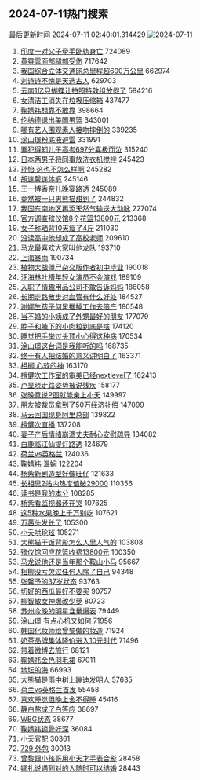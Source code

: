 ## 2024-07-11热门搜索 
最后更新时间 2024-07-11 02:40:01.314429 
![2024-07-11](https://imgs-storage.s3.us-east-005.backblazeb2.com/20240711/2024-07-11.png?versionId=4_z8fbbed132d73df8689c40f13_f11139eb335e339fe_d20240710_m184001_c005_v0501018_t0044_u01720636801256) 
1. [印度一对父子牵手卧轨身亡](https://s.weibo.com/weibo?q=%23%E5%8D%B0%E5%BA%A6%E4%B8%80%E5%AF%B9%E7%88%B6%E5%AD%90%E7%89%B5%E6%89%8B%E5%8D%A7%E8%BD%A8%E8%BA%AB%E4%BA%A1%23&t=31&band_rank=1&Refer=top) 724089
1. [黄霄雲面部腿部受伤](https://s.weibo.com/weibo?q=%23%E9%BB%84%E9%9C%84%E9%9B%B2%E9%9D%A2%E9%83%A8%E8%85%BF%E9%83%A8%E5%8F%97%E4%BC%A4%23&t=31&band_rank=2&Refer=top) 717642
1. [我国综合立体交通网总里程超600万公里](https://s.weibo.com/weibo?q=%23%E6%88%91%E5%9B%BD%E7%BB%BC%E5%90%88%E7%AB%8B%E4%BD%93%E4%BA%A4%E9%80%9A%E7%BD%91%E6%80%BB%E9%87%8C%E7%A8%8B%E8%B6%85600%E4%B8%87%E5%85%AC%E9%87%8C%23&t=31&band_rank=3&Refer=top) 662974
1. [刘诗诗不愧是天选古人](https://s.weibo.com/weibo?q=%23%E5%88%98%E8%AF%97%E8%AF%97%E4%B8%8D%E6%84%A7%E6%98%AF%E5%A4%A9%E9%80%89%E5%8F%A4%E4%BA%BA%23&t=31&band_rank=4&Refer=top) 629703
1. [云南1亿只蝴蝶让拍照特效组放假了](https://s.weibo.com/weibo?q=%23%E4%BA%91%E5%8D%971%E4%BA%BF%E5%8F%AA%E8%9D%B4%E8%9D%B6%E8%AE%A9%E6%8B%8D%E7%85%A7%E7%89%B9%E6%95%88%E7%BB%84%E6%94%BE%E5%81%87%E4%BA%86%23&t=31&band_rank=5&Refer=top) 584216
1. [女清洁工消失在垃圾压缩箱](https://s.weibo.com/weibo?q=%23%E5%A5%B3%E6%B8%85%E6%B4%81%E5%B7%A5%E6%B6%88%E5%A4%B1%E5%9C%A8%E5%9E%83%E5%9C%BE%E5%8E%8B%E7%BC%A9%E7%AE%B1%23&t=31&band_rank=28&Refer=top) 437477
1. [鞠婧祎想靠不敢靠](https://s.weibo.com/weibo?q=%23%E9%9E%A0%E5%A9%A7%E7%A5%8E%E6%83%B3%E9%9D%A0%E4%B8%8D%E6%95%A2%E9%9D%A0%23&t=31&band_rank=15&Refer=top) 398664
1. [伦纳德退出美国男篮](https://s.weibo.com/weibo?q=%23%E4%BC%A6%E7%BA%B3%E5%BE%B7%E9%80%80%E5%87%BA%E7%BE%8E%E5%9B%BD%E7%94%B7%E7%AF%AE%23&t=31&band_rank=6&Refer=top) 343001
1. [哪有艺人围观素人接吻摔倒的](https://s.weibo.com/weibo?q=%23%E5%93%AA%E6%9C%89%E8%89%BA%E4%BA%BA%E5%9B%B4%E8%A7%82%E7%B4%A0%E4%BA%BA%E6%8E%A5%E5%90%BB%E6%91%94%E5%80%92%E7%9A%84%23&t=31&band_rank=7&Refer=top) 339235
1. [涂山璟粉底液避雷](https://s.weibo.com/weibo?q=%23%E6%B6%82%E5%B1%B1%E7%92%9F%E7%B2%89%E5%BA%95%E6%B6%B2%E9%81%BF%E9%9B%B7%23&t=31&band_rank=8&Refer=top) 331991
1. [罪犯得知儿子高考697分喜极而泣](https://s.weibo.com/weibo?q=%23%E7%BD%AA%E7%8A%AF%E5%BE%97%E7%9F%A5%E5%84%BF%E5%AD%90%E9%AB%98%E8%80%83697%E5%88%86%E5%96%9C%E6%9E%81%E8%80%8C%E6%B3%A3%23&t=31&band_rank=9&Refer=top) 315240
1. [日本两男子将同事放洗衣机搅拌](https://s.weibo.com/weibo?q=%23%E6%97%A5%E6%9C%AC%E4%B8%A4%E7%94%B7%E5%AD%90%E5%B0%86%E5%90%8C%E4%BA%8B%E6%94%BE%E6%B4%97%E8%A1%A3%E6%9C%BA%E6%90%85%E6%8B%8C%23&t=31&band_rank=10&Refer=top) 245423
1. [孙怡 这也不怎么样啊](https://s.weibo.com/weibo?q=%E5%AD%99%E6%80%A1%20%E8%BF%99%E4%B9%9F%E4%B8%8D%E6%80%8E%E4%B9%88%E6%A0%B7%E5%95%8A&t=31&band_rank=11&Refer=top) 245282
1. [胡连馨连体裤](https://s.weibo.com/weibo?q=%23%E8%83%A1%E8%BF%9E%E9%A6%A8%E8%BF%9E%E4%BD%93%E8%A3%A4%23&t=31&band_rank=12&Refer=top) 245146
1. [王一博香奈儿晚宴路透](https://s.weibo.com/weibo?q=%23%E7%8E%8B%E4%B8%80%E5%8D%9A%E9%A6%99%E5%A5%88%E5%84%BF%E6%99%9A%E5%AE%B4%E8%B7%AF%E9%80%8F%23&t=31&band_rank=13&Refer=top) 245089
1. [竟然被一只男熊猫甜到了](https://s.weibo.com/weibo?q=%23%E7%AB%9F%E7%84%B6%E8%A2%AB%E4%B8%80%E5%8F%AA%E7%94%B7%E7%86%8A%E7%8C%AB%E7%94%9C%E5%88%B0%E4%BA%86%23&t=31&band_rank=14&Refer=top) 244832
1. [我国东南地区再添天然气输送大动脉](https://s.weibo.com/weibo?q=%23%E6%88%91%E5%9B%BD%E4%B8%9C%E5%8D%97%E5%9C%B0%E5%8C%BA%E5%86%8D%E6%B7%BB%E5%A4%A9%E7%84%B6%E6%B0%94%E8%BE%93%E9%80%81%E5%A4%A7%E5%8A%A8%E8%84%89%23&t=31&band_rank=3&Refer=top) 227074
1. [官方调查殡仪馆8个花篮13800元](https://s.weibo.com/weibo?q=%23%E5%AE%98%E6%96%B9%E8%B0%83%E6%9F%A5%E6%AE%A1%E4%BB%AA%E9%A6%868%E4%B8%AA%E8%8A%B1%E7%AF%AE13800%E5%85%83%23&t=31&band_rank=16&Refer=top) 213368
1. [女子称晒背10天瘦了4斤](https://s.weibo.com/weibo?q=%23%E5%A5%B3%E5%AD%90%E7%A7%B0%E6%99%92%E8%83%8C10%E5%A4%A9%E7%98%A6%E4%BA%864%E6%96%A4%23&t=31&band_rank=17&Refer=top) 211030
1. [没读高中他却成了高校老师](https://s.weibo.com/weibo?q=%23%E6%B2%A1%E8%AF%BB%E9%AB%98%E4%B8%AD%E4%BB%96%E5%8D%B4%E6%88%90%E4%BA%86%E9%AB%98%E6%A0%A1%E8%80%81%E5%B8%88%23&t=31&band_rank=30&Refer=top) 209610
1. [马龙最喜欢大家叫他龙队](https://s.weibo.com/weibo?q=%23%E9%A9%AC%E9%BE%99%E6%9C%80%E5%96%9C%E6%AC%A2%E5%A4%A7%E5%AE%B6%E5%8F%AB%E4%BB%96%E9%BE%99%E9%98%9F%23&t=31&band_rank=18&Refer=top) 193710
1. [上海暴雨](https://s.weibo.com/weibo?q=%E4%B8%8A%E6%B5%B7%E6%9A%B4%E9%9B%A8&t=31&band_rank=19&Refer=top) 190734
1. [植物大战僵尸杂交版作者初中毕业](https://s.weibo.com/weibo?q=%23%E6%A4%8D%E7%89%A9%E5%A4%A7%E6%88%98%E5%83%B5%E5%B0%B8%E6%9D%82%E4%BA%A4%E7%89%88%E4%BD%9C%E8%80%85%E5%88%9D%E4%B8%AD%E6%AF%95%E4%B8%9A%23&t=31&band_rank=20&Refer=top) 190018
1. [汪海林吐槽年轻女演员不会演戏](https://s.weibo.com/weibo?q=%23%E6%B1%AA%E6%B5%B7%E6%9E%97%E5%90%90%E6%A7%BD%E5%B9%B4%E8%BD%BB%E5%A5%B3%E6%BC%94%E5%91%98%E4%B8%8D%E4%BC%9A%E6%BC%94%E6%88%8F%23&t=31&band_rank=30&Refer=top) 189109
1. [入职了情趣用品公司不敢告诉妈妈](https://s.weibo.com/weibo?q=%23%E5%85%A5%E8%81%8C%E4%BA%86%E6%83%85%E8%B6%A3%E7%94%A8%E5%93%81%E5%85%AC%E5%8F%B8%E4%B8%8D%E6%95%A2%E5%91%8A%E8%AF%89%E5%A6%88%E5%A6%88%23&t=31&band_rank=21&Refer=top) 186058
1. [长期走路散步对血管有什么好处](https://s.weibo.com/weibo?q=%23%E9%95%BF%E6%9C%9F%E8%B5%B0%E8%B7%AF%E6%95%A3%E6%AD%A5%E5%AF%B9%E8%A1%80%E7%AE%A1%E6%9C%89%E4%BB%80%E4%B9%88%E5%A5%BD%E5%A4%84%23&t=31&band_rank=22&Refer=top) 184527
1. [谢娜生孩子何炅推掉工作去陪产](https://s.weibo.com/weibo?q=%23%E8%B0%A2%E5%A8%9C%E7%94%9F%E5%AD%A9%E5%AD%90%E4%BD%95%E7%82%85%E6%8E%A8%E6%8E%89%E5%B7%A5%E4%BD%9C%E5%8E%BB%E9%99%AA%E4%BA%A7%23&t=31&band_rank=23&Refer=top) 180548
1. [当不婚的小姨成了外甥最好的朋友](https://s.weibo.com/weibo?q=%23%E5%BD%93%E4%B8%8D%E5%A9%9A%E7%9A%84%E5%B0%8F%E5%A7%A8%E6%88%90%E4%BA%86%E5%A4%96%E7%94%A5%E6%9C%80%E5%A5%BD%E7%9A%84%E6%9C%8B%E5%8F%8B%23&t=31&band_rank=24&Refer=top) 177079
1. [脖子和腋下的小肉粒到底是啥](https://s.weibo.com/weibo?q=%23%E8%84%96%E5%AD%90%E5%92%8C%E8%85%8B%E4%B8%8B%E7%9A%84%E5%B0%8F%E8%82%89%E7%B2%92%E5%88%B0%E5%BA%95%E6%98%AF%E5%95%A5%23&t=31&band_rank=25&Refer=top) 174120
1. [睡觉把手举过头顶小心得这种病](https://s.weibo.com/weibo?q=%23%E7%9D%A1%E8%A7%89%E6%8A%8A%E6%89%8B%E4%B8%BE%E8%BF%87%E5%A4%B4%E9%A1%B6%E5%B0%8F%E5%BF%83%E5%BE%97%E8%BF%99%E7%A7%8D%E7%97%85%23&t=31&band_rank=26&Refer=top) 170534
1. [涂山璟这台词是我能听的吗](https://s.weibo.com/weibo?q=%E6%B6%82%E5%B1%B1%E7%92%9F%E8%BF%99%E5%8F%B0%E8%AF%8D%E6%98%AF%E6%88%91%E8%83%BD%E5%90%AC%E7%9A%84%E5%90%97&t=31&band_rank=27&Refer=top) 168735
1. [终于有人把结婚的意义讲明白了](https://s.weibo.com/weibo?q=%23%E7%BB%88%E4%BA%8E%E6%9C%89%E4%BA%BA%E6%8A%8A%E7%BB%93%E5%A9%9A%E7%9A%84%E6%84%8F%E4%B9%89%E8%AE%B2%E6%98%8E%E7%99%BD%E4%BA%86%23&t=31&band_rank=29&Refer=top) 163371
1. [相柳 心软的神](https://s.weibo.com/weibo?q=%E7%9B%B8%E6%9F%B3%20%E5%BF%83%E8%BD%AF%E7%9A%84%E7%A5%9E&t=31&band_rank=31&Refer=top) 163170
1. [檀健次工作室的审美已经nextlevel了](https://s.weibo.com/weibo?q=%23%E6%AA%80%E5%81%A5%E6%AC%A1%E5%B7%A5%E4%BD%9C%E5%AE%A4%E7%9A%84%E5%AE%A1%E7%BE%8E%E5%B7%B2%E7%BB%8Fnextlevel%E4%BA%86%23&t=31&band_rank=15&Refer=top) 162413
1. [卢昱晓走路姿势被说残疾](https://s.weibo.com/weibo?q=%23%E5%8D%A2%E6%98%B1%E6%99%93%E8%B5%B0%E8%B7%AF%E5%A7%BF%E5%8A%BF%E8%A2%AB%E8%AF%B4%E6%AE%8B%E7%96%BE%23&t=31&band_rank=32&Refer=top) 158177
1. [张晚意说P图就能亲上小夭](https://s.weibo.com/weibo?q=%23%E5%BC%A0%E6%99%9A%E6%84%8F%E8%AF%B4P%E5%9B%BE%E5%B0%B1%E8%83%BD%E4%BA%B2%E4%B8%8A%E5%B0%8F%E5%A4%AD%23&t=31&band_rank=33&Refer=top) 149997
1. [朋友被裁员拿到了50万经济补偿](https://s.weibo.com/weibo?q=%23%E6%9C%8B%E5%8F%8B%E8%A2%AB%E8%A3%81%E5%91%98%E6%8B%BF%E5%88%B0%E4%BA%8650%E4%B8%87%E7%BB%8F%E6%B5%8E%E8%A1%A5%E5%81%BF%23&t=31&band_rank=34&Refer=top) 147099
1. [马云回国现身阿里总部](https://s.weibo.com/weibo?q=%23%E9%A9%AC%E4%BA%91%E5%9B%9E%E5%9B%BD%E7%8E%B0%E8%BA%AB%E9%98%BF%E9%87%8C%E6%80%BB%E9%83%A8%23&t=31&band_rank=35&Refer=top) 139822
1. [檀健次直播](https://s.weibo.com/weibo?q=%23%E6%AA%80%E5%81%A5%E6%AC%A1%E7%9B%B4%E6%92%AD%23&t=31&band_rank=36&Refer=top) 137208
1. [妻子产后情绪崩溃丈夫耐心安慰疏导](https://s.weibo.com/weibo?q=%23%E5%A6%BB%E5%AD%90%E4%BA%A7%E5%90%8E%E6%83%85%E7%BB%AA%E5%B4%A9%E6%BA%83%E4%B8%88%E5%A4%AB%E8%80%90%E5%BF%83%E5%AE%89%E6%85%B0%E7%96%8F%E5%AF%BC%23&t=31&band_rank=15&Refer=top) 134082
1. [白鹿临江仙提灯路透](https://s.weibo.com/weibo?q=%23%E7%99%BD%E9%B9%BF%E4%B8%B4%E6%B1%9F%E4%BB%99%E6%8F%90%E7%81%AF%E8%B7%AF%E9%80%8F%23&t=31&band_rank=37&Refer=top) 124679
1. [荷兰vs英格兰](https://s.weibo.com/weibo?q=%23%E8%8D%B7%E5%85%B0vs%E8%8B%B1%E6%A0%BC%E5%85%B0%23&t=31&band_rank=40&Refer=top) 124036
1. [鞠婧祎 温婉](https://s.weibo.com/weibo?q=%E9%9E%A0%E5%A9%A7%E7%A5%8E%20%E6%B8%A9%E5%A9%89&t=31&band_rank=38&Refer=top) 122204
1. [杨紫新剧造型好像旺仔](https://s.weibo.com/weibo?q=%23%E6%9D%A8%E7%B4%AB%E6%96%B0%E5%89%A7%E9%80%A0%E5%9E%8B%E5%A5%BD%E5%83%8F%E6%97%BA%E4%BB%94%23&t=31&band_rank=39&Refer=top) 121633
1. [长相思2站内热度值破29000](https://s.weibo.com/weibo?q=%23%E9%95%BF%E7%9B%B8%E6%80%9D2%E7%AB%99%E5%86%85%E7%83%AD%E5%BA%A6%E5%80%BC%E7%A0%B429000%23&t=31&band_rank=41&Refer=top) 110356
1. [读书是我的本分](https://s.weibo.com/weibo?q=%E8%AF%BB%E4%B9%A6%E6%98%AF%E6%88%91%E7%9A%84%E6%9C%AC%E5%88%86&t=31&band_rank=42&Refer=top) 108285
1. [杨紫看监视器还在哭](https://s.weibo.com/weibo?q=%23%E6%9D%A8%E7%B4%AB%E7%9C%8B%E7%9B%91%E8%A7%86%E5%99%A8%E8%BF%98%E5%9C%A8%E5%93%AD%23&t=31&band_rank=44&Refer=top) 107625
1. [这5种水果晚上千万别吃](https://s.weibo.com/weibo?q=%23%E8%BF%995%E7%A7%8D%E6%B0%B4%E6%9E%9C%E6%99%9A%E4%B8%8A%E5%8D%83%E4%B8%87%E5%88%AB%E5%90%83%23&t=31&band_rank=43&Refer=top) 107621
1. [万茜头发长了](https://s.weibo.com/weibo?q=%23%E4%B8%87%E8%8C%9C%E5%A4%B4%E5%8F%91%E9%95%BF%E4%BA%86%23&t=31&band_rank=45&Refer=top) 105300
1. [小夭哄玱玹](https://s.weibo.com/weibo?q=%23%E5%B0%8F%E5%A4%AD%E5%93%84%E7%8E%B1%E7%8E%B9%23&t=31&band_rank=46&Refer=top) 105271
1. [大熊猫干饭背影怎么人里人气的](https://s.weibo.com/weibo?q=%23%E5%A4%A7%E7%86%8A%E7%8C%AB%E5%B9%B2%E9%A5%AD%E8%83%8C%E5%BD%B1%E6%80%8E%E4%B9%88%E4%BA%BA%E9%87%8C%E4%BA%BA%E6%B0%94%E7%9A%84%23&t=31&band_rank=10&Refer=top) 103808
1. [殡仪馆回应花篮收费13800元](https://s.weibo.com/weibo?q=%23%E6%AE%A1%E4%BB%AA%E9%A6%86%E5%9B%9E%E5%BA%94%E8%8A%B1%E7%AF%AE%E6%94%B6%E8%B4%B913800%E5%85%83%23&t=31&band_rank=47&Refer=top) 100350
1. [马龙说他还是当年那个鞍山小马](https://s.weibo.com/weibo?q=%23%E9%A9%AC%E9%BE%99%E8%AF%B4%E4%BB%96%E8%BF%98%E6%98%AF%E5%BD%93%E5%B9%B4%E9%82%A3%E4%B8%AA%E9%9E%8D%E5%B1%B1%E5%B0%8F%E9%A9%AC%23&t=31&band_rank=48&Refer=top) 95667
1. [相柳没亏欠过任何人除了自己](https://s.weibo.com/weibo?q=%23%E7%9B%B8%E6%9F%B3%E6%B2%A1%E4%BA%8F%E6%AC%A0%E8%BF%87%E4%BB%BB%E4%BD%95%E4%BA%BA%E9%99%A4%E4%BA%86%E8%87%AA%E5%B7%B1%23&t=31&band_rank=38&Refer=top) 94348
1. [张馨予的37岁状态](https://s.weibo.com/weibo?q=%23%E5%BC%A0%E9%A6%A8%E4%BA%88%E7%9A%8437%E5%B2%81%E7%8A%B6%E6%80%81%23&t=31&band_rank=49&Refer=top) 93763
1. [切好的西瓜最好不要买](https://s.weibo.com/weibo?q=%23%E5%88%87%E5%A5%BD%E7%9A%84%E8%A5%BF%E7%93%9C%E6%9C%80%E5%A5%BD%E4%B8%8D%E8%A6%81%E4%B9%B0%23&t=31&band_rank=50&Refer=top) 90757
1. [柳智敏女神爆改少萝](https://s.weibo.com/weibo?q=%23%E6%9F%B3%E6%99%BA%E6%95%8F%E5%A5%B3%E7%A5%9E%E7%88%86%E6%94%B9%E5%B0%91%E8%90%9D%23&t=31&band_rank=30&Refer=top) 80723
1. [苏州今晚的明星含量爆表](https://s.weibo.com/weibo?q=%23%E8%8B%8F%E5%B7%9E%E4%BB%8A%E6%99%9A%E7%9A%84%E6%98%8E%E6%98%9F%E5%90%AB%E9%87%8F%E7%88%86%E8%A1%A8%23&t=31&band_rank=50&Refer=top) 79449
1. [涂山璟 有点心机又如何](https://s.weibo.com/weibo?q=%E6%B6%82%E5%B1%B1%E7%92%9F%20%E6%9C%89%E7%82%B9%E5%BF%83%E6%9C%BA%E5%8F%88%E5%A6%82%E4%BD%95&t=31&band_rank=49&Refer=top) 71956
1. [韩国化妆师给曾黎做的妆造](https://s.weibo.com/weibo?q=%23%E9%9F%A9%E5%9B%BD%E5%8C%96%E5%A6%86%E5%B8%88%E7%BB%99%E6%9B%BE%E9%BB%8E%E5%81%9A%E7%9A%84%E5%A6%86%E9%80%A0%23&t=31&band_rank=50&Refer=top) 71924
1. [奶茶品牌集体降价进入10元时代](https://s.weibo.com/weibo?q=%23%E5%A5%B6%E8%8C%B6%E5%93%81%E7%89%8C%E9%9B%86%E4%BD%93%E9%99%8D%E4%BB%B7%E8%BF%9B%E5%85%A510%E5%85%83%E6%97%B6%E4%BB%A3%23&t=31&band_rank=46&Refer=top) 71496
1. [带着微博去旅行](https://s.weibo.com/weibo?q=%E5%B8%A6%E7%9D%80%E5%BE%AE%E5%8D%9A%E5%8E%BB%E6%97%85%E8%A1%8C&t=31&band_rank=15&Refer=top) 68121
1. [鞠婧祎金色羽毛裙](https://s.weibo.com/weibo?q=%23%E9%9E%A0%E5%A9%A7%E7%A5%8E%E9%87%91%E8%89%B2%E7%BE%BD%E6%AF%9B%E8%A3%99%23&t=31&band_rank=47&Refer=top) 67011
1. [地坛的海](https://s.weibo.com/weibo?q=%E5%9C%B0%E5%9D%9B%E7%9A%84%E6%B5%B7&t=31&band_rank=50&Refer=top) 66993
1. [大熊猫是雨中树上蹦迪发明人](https://s.weibo.com/weibo?q=%23%E5%A4%A7%E7%86%8A%E7%8C%AB%E6%98%AF%E9%9B%A8%E4%B8%AD%E6%A0%91%E4%B8%8A%E8%B9%A6%E8%BF%AA%E5%8F%91%E6%98%8E%E4%BA%BA%23&t=31&band_rank=20&Refer=top) 57635
1. [荷兰vs英格兰首发](https://s.weibo.com/weibo?q=%23%E8%8D%B7%E5%85%B0vs%E8%8B%B1%E6%A0%BC%E5%85%B0%E9%A6%96%E5%8F%91%23&t=31&band_rank=39&Refer=top) 55458
1. [喜欢睡觉但晚上舍不得睡](https://s.weibo.com/weibo?q=%23%E5%96%9C%E6%AC%A2%E7%9D%A1%E8%A7%89%E4%BD%86%E6%99%9A%E4%B8%8A%E8%88%8D%E4%B8%8D%E5%BE%97%E7%9D%A1%23&t=31&band_rank=36&Refer=top) 45416
1. [静白熬成了白答应](https://s.weibo.com/weibo?q=%23%E9%9D%99%E7%99%BD%E7%86%AC%E6%88%90%E4%BA%86%E7%99%BD%E7%AD%94%E5%BA%94%23&t=31&band_rank=42&Refer=top) 38697
1. [WBG状态](https://s.weibo.com/weibo?q=WBG%E7%8A%B6%E6%80%81&t=31&band_rank=43&Refer=top) 38677
1. [鞠婧祎锁骨好深](https://s.weibo.com/weibo?q=%23%E9%9E%A0%E5%A9%A7%E7%A5%8E%E9%94%81%E9%AA%A8%E5%A5%BD%E6%B7%B1%23&t=31&band_rank=45&Refer=top) 36084
1. [小夭官配](https://s.weibo.com/weibo?q=%E5%B0%8F%E5%A4%AD%E5%AE%98%E9%85%8D&t=31&band_rank=35&Refer=top) 30361
1. [729 外包](https://s.weibo.com/weibo?q=729%20%E5%A4%96%E5%8C%85&t=31&band_rank=37&Refer=top) 30013
1. [曾黎跟小孩哥用小天才手表合影](https://s.weibo.com/weibo?q=%23%E6%9B%BE%E9%BB%8E%E8%B7%9F%E5%B0%8F%E5%AD%A9%E5%93%A5%E7%94%A8%E5%B0%8F%E5%A4%A9%E6%89%8D%E6%89%8B%E8%A1%A8%E5%90%88%E5%BD%B1%23&t=31&band_rank=43&Refer=top) 28458
1. [娜扎说遇到对的人随时可以结婚](https://s.weibo.com/weibo?q=%23%E5%A8%9C%E6%89%8E%E8%AF%B4%E9%81%87%E5%88%B0%E5%AF%B9%E7%9A%84%E4%BA%BA%E9%9A%8F%E6%97%B6%E5%8F%AF%E4%BB%A5%E7%BB%93%E5%A9%9A%23&t=31&band_rank=44&Refer=top) 28443
